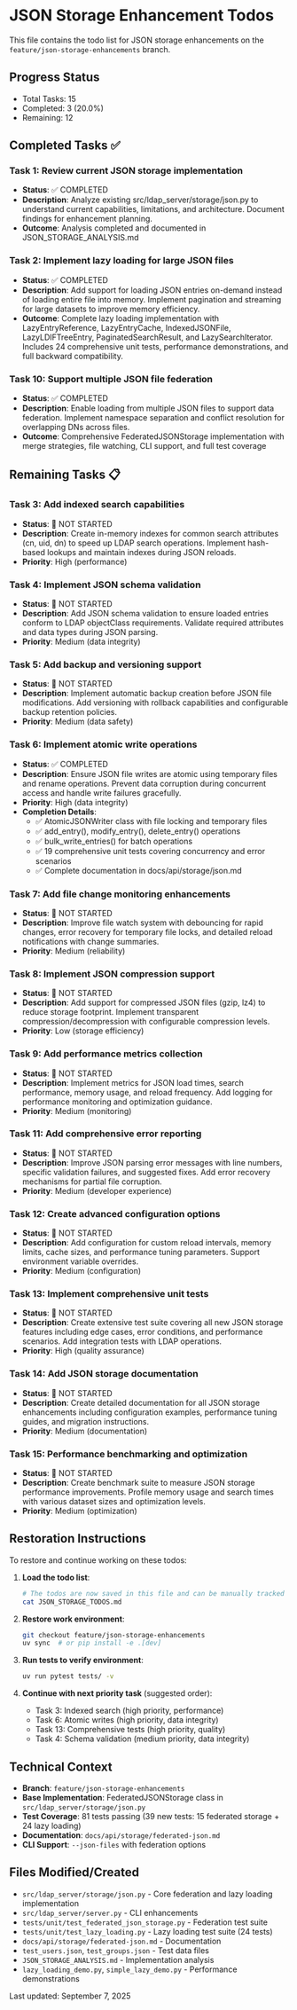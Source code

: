 # JSON Storage Enhancement Todos

This file contains the todo list for JSON storage enhancements on the `feature/json-storage-enhancements` branch.

## Progress Status
- Total Tasks: 15
- Completed: 3 (20.0%)
- Remaining: 12

## Completed Tasks ✅

### Task 1: Review current JSON storage implementation
- **Status**: ✅ COMPLETED
- **Description**: Analyze existing src/ldap_server/storage/json.py to understand current capabilities, limitations, and architecture. Document findings for enhancement planning.
- **Outcome**: Analysis completed and documented in JSON_STORAGE_ANALYSIS.md

### Task 2: Implement lazy loading for large JSON files
- **Status**: ✅ COMPLETED
- **Description**: Add support for loading JSON entries on-demand instead of loading entire file into memory. Implement pagination and streaming for large datasets to improve memory efficiency.
- **Outcome**: Complete lazy loading implementation with LazyEntryReference, LazyEntryCache, IndexedJSONFile, LazyLDIFTreeEntry, PaginatedSearchResult, and LazySearchIterator. Includes 24 comprehensive unit tests, performance demonstrations, and full backward compatibility.

### Task 10: Support multiple JSON file federation
- **Status**: ✅ COMPLETED  
- **Description**: Enable loading from multiple JSON files to support data federation. Implement namespace separation and conflict resolution for overlapping DNs across files.
- **Outcome**: Comprehensive FederatedJSONStorage implementation with merge strategies, file watching, CLI support, and full test coverage

## Remaining Tasks 📋

### Task 3: Add indexed search capabilities  
- **Status**: 🔄 NOT STARTED
- **Description**: Create in-memory indexes for common search attributes (cn, uid, dn) to speed up LDAP search operations. Implement hash-based lookups and maintain indexes during JSON reloads.
- **Priority**: High (performance)

### Task 4: Implement JSON schema validation
- **Status**: 🔄 NOT STARTED
- **Description**: Add JSON schema validation to ensure loaded entries conform to LDAP objectClass requirements. Validate required attributes and data types during JSON parsing.
- **Priority**: Medium (data integrity)

### Task 5: Add backup and versioning support
- **Status**: 🔄 NOT STARTED
- **Description**: Implement automatic backup creation before JSON file modifications. Add versioning with rollback capabilities and configurable backup retention policies.
- **Priority**: Medium (data safety)

### Task 6: Implement atomic write operations
- **Status**: ✅ COMPLETED
- **Description**: Ensure JSON file writes are atomic using temporary files and rename operations. Prevent data corruption during concurrent access and handle write failures gracefully.
- **Priority**: High (data integrity)
- **Completion Details**: 
  - ✅ AtomicJSONWriter class with file locking and temporary files
  - ✅ add_entry(), modify_entry(), delete_entry() operations 
  - ✅ bulk_write_entries() for batch operations
  - ✅ 19 comprehensive unit tests covering concurrency and error scenarios
  - ✅ Complete documentation in docs/api/storage/json.md

### Task 7: Add file change monitoring enhancements
- **Status**: 🔄 NOT STARTED
- **Description**: Improve file watch system with debouncing for rapid changes, error recovery for temporary file locks, and detailed reload notifications with change summaries.
- **Priority**: Medium (reliability)

### Task 8: Implement JSON compression support
- **Status**: 🔄 NOT STARTED
- **Description**: Add support for compressed JSON files (gzip, lz4) to reduce storage footprint. Implement transparent compression/decompression with configurable compression levels.
- **Priority**: Low (storage efficiency)

### Task 9: Add performance metrics collection
- **Status**: 🔄 NOT STARTED
- **Description**: Implement metrics for JSON load times, search performance, memory usage, and reload frequency. Add logging for performance monitoring and optimization guidance.
- **Priority**: Medium (monitoring)

### Task 11: Add comprehensive error reporting
- **Status**: 🔄 NOT STARTED
- **Description**: Improve JSON parsing error messages with line numbers, specific validation failures, and suggested fixes. Add error recovery mechanisms for partial file corruption.
- **Priority**: Medium (developer experience)

### Task 12: Create advanced configuration options
- **Status**: 🔄 NOT STARTED
- **Description**: Add configuration for custom reload intervals, memory limits, cache sizes, and performance tuning parameters. Support environment variable overrides.
- **Priority**: Medium (configuration)

### Task 13: Implement comprehensive unit tests
- **Status**: 🔄 NOT STARTED
- **Description**: Create extensive test suite covering all new JSON storage features including edge cases, error conditions, and performance scenarios. Add integration tests with LDAP operations.
- **Priority**: High (quality assurance)

### Task 14: Add JSON storage documentation
- **Status**: 🔄 NOT STARTED
- **Description**: Create detailed documentation for all JSON storage enhancements including configuration examples, performance tuning guides, and migration instructions.
- **Priority**: Medium (documentation)

### Task 15: Performance benchmarking and optimization
- **Status**: 🔄 NOT STARTED
- **Description**: Create benchmark suite to measure JSON storage performance improvements. Profile memory usage and search times with various dataset sizes and optimization levels.
- **Priority**: Medium (optimization)

## Restoration Instructions

To restore and continue working on these todos:

1. **Load the todo list**:
   ```bash
   # The todos are now saved in this file and can be manually tracked
   cat JSON_STORAGE_TODOS.md
   ```

2. **Restore work environment**:
   ```bash
   git checkout feature/json-storage-enhancements
   uv sync  # or pip install -e .[dev]
   ```

3. **Run tests to verify environment**:
   ```bash
   uv run pytest tests/ -v
   ```

4. **Continue with next priority task** (suggested order):
   - Task 3: Indexed search (high priority, performance)  
   - Task 6: Atomic writes (high priority, data integrity)
   - Task 13: Comprehensive tests (high priority, quality)
   - Task 4: Schema validation (medium priority, data integrity)

## Technical Context

- **Branch**: `feature/json-storage-enhancements`
- **Base Implementation**: FederatedJSONStorage class in `src/ldap_server/storage/json.py`
- **Test Coverage**: 81 tests passing (39 new tests: 15 federated storage + 24 lazy loading)
- **Documentation**: `docs/api/storage/federated-json.md`
- **CLI Support**: `--json-files` with federation options

## Files Modified/Created

- `src/ldap_server/storage/json.py` - Core federation and lazy loading implementation
- `src/ldap_server/server.py` - CLI enhancements  
- `tests/unit/test_federated_json_storage.py` - Federation test suite
- `tests/unit/test_lazy_loading.py` - Lazy loading test suite (24 tests)
- `docs/api/storage/federated-json.md` - Documentation
- `test_users.json`, `test_groups.json` - Test data files
- `JSON_STORAGE_ANALYSIS.md` - Implementation analysis
- `lazy_loading_demo.py`, `simple_lazy_demo.py` - Performance demonstrations

Last updated: September 7, 2025
